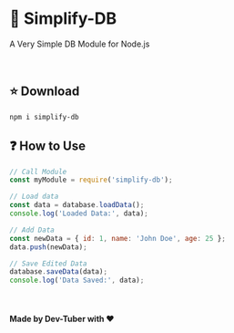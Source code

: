 # 📙 Simplify-DB
<p>A Very Simple DB Module for Node.js</p><br>

<h2>⭐ Download</h2>

```npm
npm i simplify-db
```

<h2>❓ How to Use</h2>

```javascript
// Call Module
const myModule = require('simplify-db');

// Load data
const data = database.loadData();
console.log('Loaded Data:', data);

// Add Data
const newData = { id: 1, name: 'John Doe', age: 25 };
data.push(newData);

// Save Edited Data
database.saveData(data);
console.log('Data Saved:', data);
```
<br>
<h4>Made by Dev-Tuber with ❤️</h4>
